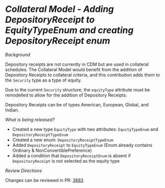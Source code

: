 # _Collateral Model - Adding DepositoryReceipt to EquityTypeEnum and creating DepositoryReceipt enum_

_Background_

Depository receipts are not currently in CDM but are used in collateral schedules. The Collateral Model would benefit from the addition of Depository Receipts to collateral criteria, and this contribution adds them to the `Security` type as a type of equity.

Due to the current `Security` structure, the `equityType` attribute must be remodelled to allow for the addition of Depository Receipts.

Depository Receipts can be of types American, European, Global, and Indian.

_What is being released?_

- Created a new type `EquityType` with two attributes: `EquityTypeEnum` and `DepositoryReceiptTypeEnum`
- Created a new enum: `DepositoryReceiptTypeEnum`
- Added `DepositoryReceipt` to `EquityTypeEnum` (Enum already contains Ordinary & NonConvertiblePreference)
- Added a condition that `DepositoryReceiptEnum` is absent if `DepositoryReceipt` is not selected as the equity type

_Review Directions_

Changes can be reviewed in PR: [3883](https://github.com/finos/common-domain-model/pull/3883)
